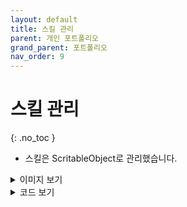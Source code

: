 ```yaml
---
layout: default
title: 스킬 관리
parent: 개인 포트폴리오
grand_parent: 포트폴리오
nav_order: 9
---
```


# 스킬 관리  
{: .no_toc }

- 스킬은 ScritableObject로 관리했습니다.  

<details>
<summary>이미지 보기</summary>
<div markdown="1">

![image](https://user-images.githubusercontent.com/114732330/237050186-53839e2b-5668-45c6-b4e5-0e56f784f865.png)

</div>
</details>  
<details>
<summary>코드 보기</summary>
<div markdown="1">

````c#
[CreateAssetMenu(fileName = "SkillData", menuName = "ScriptableObjects/SkillData", order = 1)]
public class SkillData : ScriptableObject
{
    public enum SkillType
    {
        Ball, Bomb, NonTargeting, Material
    }

    public string SkillName;
    public Sprite myImage = null;
    public int Level;
    public string myInfo;
    [SerializeField] 
    float AttackRange;
    [SerializeField]
    int _mana;
    public float CoolTime;
    [SerializeField]
    float[] skillDamage;
    [SerializeField] int[] MaterialCounts;
    public SkillData[] Materials;
    public GameObject mySkill;
    public SkillType myType;

    public int Mana
    {
        get => _mana;
        set => _mana = value;
    }

    public int GetMaterialCount(int lv)
    {
        return MaterialCounts[lv - 1];
    }

    public int GetMaxLevel()
    {
        return MaterialCounts.Length;
    }

    public float SkillDamage(int lv)
    {
        return skillDamage[lv - 1];
    }

    public string MyInfo
    {
        get => myInfo;
        set => myInfo = value;
    }
}
````

</div>
</details>
